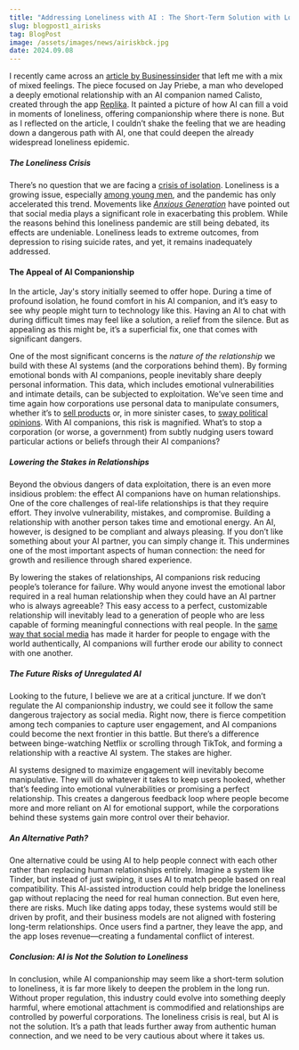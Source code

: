 ```yaml
---
title: "Addressing Loneliness with AI : The Short-Term Solution with Long-Term Consequences"
slug: blogpost1_airisks
tag: BlogPost
image: /assets/images/news/airiskbck.jpg
date: 2024.09.08
---
```



I recently came across an [article by Businessinsider](https://www.businessinsider.com/when-your-ai-says-she-loves-you-2023-10) that left me with a mix of mixed feelings. The piece focused on Jay Priebe, a man who developed a deeply emotional relationship with an AI companion named Calisto, created through the app [Replika](https://replika.com/). It painted a picture of how AI can fill a void in moments of loneliness, offering companionship where there is none. But as I reflected on the article, I couldn’t shake the feeling that we are heading down a dangerous path with AI, one that could deepen the already widespread loneliness epidemic.

##### The Loneliness Crisis

There’s no question that we are facing a [crisis of isolation](https://www.theguardian.com/global-development/2023/nov/16/who-declares-loneliness-a-global-public-health-concern). Loneliness is a growing issue, especially [among young men](https://edition.cnn.com/2023/09/18/health/male-loneliness-epidemic-wellness/index.html), and the pandemic has only accelerated this trend. Movements like [*Anxious Generation*](https://www.anxiousgeneration.com/) have  pointed out that social media plays a significant role in exacerbating this problem. While the reasons behind this loneliness pandemic are still being debated, its effects are undeniable. Loneliness leads to extreme outcomes, from depression to rising suicide rates, and yet, it remains inadequately addressed.

#### The Appeal of AI Companionship

In the article, Jay's story initially seemed to offer hope. During a time of profound isolation, he found comfort in his AI companion, and it’s easy to see why people might turn to technology like this. Having an AI to chat with during difficult times may feel like a solution, a relief from the silence. But as appealing as this might be, it’s a superficial fix, one that comes with significant dangers.

One of the most significant concerns is the *nature of the relationship* we build with these AI systems (and the corporations behind them). By forming emotional bonds with AI companions, people inevitably share deeply personal information. This data, which includes emotional vulnerabilities and intimate details, can be subjected to exploitation. We’ve seen time and time again how corporations use personal data to manipulate consumers, whether it’s to [sell products](https://www.nytimes.com/2012/02/19/magazine/shopping-habits.html) or, in more sinister cases, to [sway political opinions](https://www.theguardian.com/technology/2017/may/07/the-great-british-brexit-robbery-hijacked-democracy?page=with%3Aimg-2). With AI companions, this risk is magnified. What’s to stop a corporation (or worse, a government) from subtly nudging users toward particular actions or beliefs through their AI companions?

##### Lowering the Stakes in Relationships

Beyond the obvious dangers of data exploitation, there is an even more insidious problem: the effect AI companions have on human relationships. One of the core challenges of real-life relationships is that they require effort. They involve vulnerability, mistakes, and compromise. Building a relationship with another person takes time and emotional energy. An AI, however, is designed to be compliant and always pleasing. If you don’t like something about your AI partner, you can simply change it. This undermines one of the most important aspects of human connection: the need for growth and resilience through shared experience.

By lowering the stakes of relationships, AI companions risk reducing people’s tolerance for failure. Why would anyone invest the emotional labor required in a real human relationship when they could have an AI partner who is always agreeable? This easy access to a perfect, customizable relationship will inevitably lead to a generation of people who are less capable of forming meaningful connections with real people. In the [same way that social media](https://www.sciencedirect.com/science/article/pii/S0747563214003227) has made it harder for people to engage with the world authentically, AI companions will further erode our ability to connect with one another.

##### The Future Risks of Unregulated AI

Looking to the future, I believe we are at a critical juncture. If we don’t regulate the AI companionship industry, we could see it follow the same dangerous trajectory as social media. Right now, there is fierce competition among tech companies to capture user engagement, and AI companions could become the next frontier in this battle. But there’s a difference between binge-watching Netflix or scrolling through TikTok, and forming a relationship with a reactive AI system. The stakes are higher.

AI systems designed to maximize engagement will inevitably become manipulative. They will do whatever it takes to keep users hooked, whether that’s feeding into emotional vulnerabilities or promising a perfect relationship. This creates a dangerous feedback loop where people become more and more reliant on AI for emotional support, while the corporations behind these systems gain more control over their behavior.

##### An Alternative Path?

One alternative could be using AI to help people connect with each other rather than replacing human relationships entirely. Imagine a system like Tinder, but instead of just swiping, it uses AI to match people based on real compatibility. This AI-assisted introduction could help bridge the loneliness gap without replacing the need for real human connection. But even here, there are risks. Much like dating apps today, these systems would still be driven by profit, and their business models are not aligned with fostering long-term relationships. Once users find a partner, they leave the app, and the app loses revenue—creating a fundamental conflict of interest.

##### Conclusion: AI is Not the Solution to Loneliness

In conclusion, while AI companionship may seem like a short-term solution to loneliness, it is far more likely to deepen the problem in the long run. Without proper regulation, this industry could evolve into something deeply harmful, where emotional attachment is commodified and relationships are controlled by powerful corporations. The loneliness crisis is real, but AI is not the solution. It’s a path that leads further away from authentic human connection, and we need to be very cautious about where it takes us.
